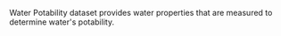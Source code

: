 Water Potability dataset provides water properties that are measured to determine water's potability.
